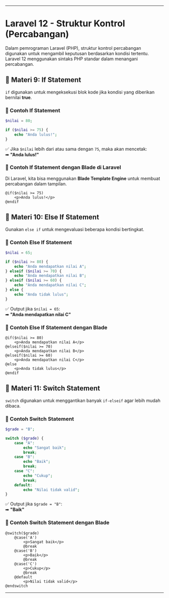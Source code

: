 
---

# **Laravel 12 - Struktur Kontrol (Percabangan)**

Dalam pemrograman Laravel (PHP), struktur kontrol percabangan digunakan untuk mengambil keputusan berdasarkan kondisi tertentu. Laravel 12 menggunakan sintaks PHP standar dalam menangani percabangan.

## **📌 Materi 9: If Statement**

`if` digunakan untuk mengeksekusi blok kode jika kondisi yang diberikan bernilai **true**.

### **🔹 Contoh If Statement**

```php
$nilai = 80;

if ($nilai >= 75) {
    echo "Anda lulus!";
}
```

✅ Jika `$nilai` lebih dari atau sama dengan `75`, maka akan mencetak:  
➡ **"Anda lulus!"**

### **🔹 Contoh If Statement dengan Blade di Laravel**

Di Laravel, kita bisa menggunakan **Blade Template Engine** untuk membuat percabangan dalam tampilan.

```blade
@if($nilai >= 75)
    <p>Anda lulus!</p>
@endif
```

## **📌 Materi 10: Else If Statement**

Gunakan `else if` untuk mengevaluasi beberapa kondisi bertingkat.

### **🔹 Contoh Else If Statement**

```php
$nilai = 65;

if ($nilai >= 80) {
    echo "Anda mendapatkan nilai A";
} elseif ($nilai >= 70) {
    echo "Anda mendapatkan nilai B";
} elseif ($nilai >= 60) {
    echo "Anda mendapatkan nilai C";
} else {
    echo "Anda tidak lulus";
}
```

✅ Output jika `$nilai = 65`:  
➡ **"Anda mendapatkan nilai C"**

### **🔹 Contoh Else If Statement dengan Blade**

```blade
@if($nilai >= 80)
    <p>Anda mendapatkan nilai A</p>
@elseif($nilai >= 70)
    <p>Anda mendapatkan nilai B</p>
@elseif($nilai >= 60)
    <p>Anda mendapatkan nilai C</p>
@else
    <p>Anda tidak lulus</p>
@endif
```

## **📌 Materi 11: Switch Statement**

`switch` digunakan untuk menggantikan banyak `if-elseif` agar lebih mudah dibaca.

### **🔹 Contoh Switch Statement**

```php
$grade = "B";

switch ($grade) {
    case "A":
        echo "Sangat baik";
        break;
    case "B":
        echo "Baik";
        break;
    case "C":
        echo "Cukup";
        break;
    default:
        echo "Nilai tidak valid";
}
```

✅ Output jika `$grade = "B"`:  
➡ **"Baik"**

### **🔹 Contoh Switch Statement dengan Blade**

```blade
@switch($grade)
    @case('A')
        <p>Sangat baik</p>
        @break
    @case('B')
        <p>Baik</p>
        @break
    @case('C')
        <p>Cukup</p>
        @break
    @default
        <p>Nilai tidak valid</p>
@endswitch
```

---
